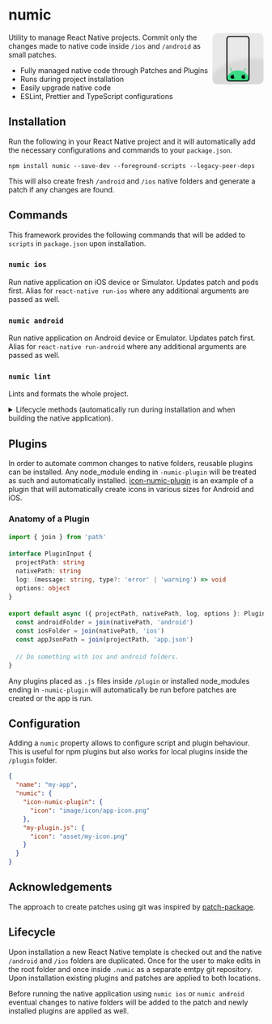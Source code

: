 # numic

<img align="right" src="https://github.com/tobua/numic/raw/main/logo.png" width="20%" alt="Numic Logo" />

Utility to manage React Native projects. Commit only the changes made to native code inside `/ios` and `/android` as small patches.

- Fully managed native code through Patches and Plugins
- Runs during project installation
- Easily upgrade native code
- ESLint, Prettier and TypeScript configurations

## Installation

Run the following in your React Native project and it will automatically add the necessary configurations and commands to your `package.json`.

```
npm install numic --save-dev --foreground-scripts --legacy-peer-deps
```

This will also create fresh `/android` and `/ios` native folders and generate a patch if any changes are found.

## Commands

This framework provides the following commands that will be added to `scripts` in `package.json` upon installation.

### `numic ios`

Run native application on iOS device or Simulator. Updates patch and pods first. Alias for `react-native run-ios` where any additional arguments are passed as well.

### `numic android`

Run native application on Android device or Emulator. Updates patch first. Alias for `react-native run-android` where any additional arguments are passed as well.

### `numic lint`

Lints and formats the whole project.

<details>
  <summary>Lifecycle methods (automatically run during installation and when building the native application).</summary>
  
### `numic native`

Generate or recreate native `/ios` and `/android` folders. Use this command to upgrade the native code.

### `numic patch`

Create or updated patches from changes made to native folders.

### `numic apply`

Apply patches from `/patch` folder to native folders.

### `numic plugin`

Apply installed plugins.

</details>

## Plugins

In order to automate common changes to native folders, reusable plugins can be installed. Any node_module ending in `-numic-plugin` will be treated as such and automatically installed. [icon-numic-plugin](https://npmjs.com/icon-numic-plugin) is an example of a plugin that will automatically create icons in various sizes for Android and iOS.

### Anatomy of a Plugin

```ts
import { join } from 'path'

interface PluginInput {
  projectPath: string
  nativePath: string
  log: (message: string, type?: 'error' | 'warning') => void
  options: object
}

export default async ({ projectPath, nativePath, log, options }: PluginInput) => {
  const androidFolder = join(nativePath, 'android')
  const iosFolder = join(nativePath, 'ios')
  const appJsonPath = join(projectPath, 'app.json')

  // Do something with ios and android folders.
}
```

Any plugins placed as `.js` files inside `/plugin` or installed node_modules ending in `-numic-plugin` will automatically be run before patches are created or the app is run.

## Configuration

Adding a `numic` property allows to configure script and plugin behaviour. This is useful for npm plugins but also works for local plugins inside the `/plugin` folder.

```json
{
  "name": "my-app",
  "numic": {
    "icon-numic-plugin": {
      "icon": "image/icon/app-icon.png"
    },
    "my-plugin.js": {
      "icon": "asset/my-icon.png"
    }
  }
}
```

## Acknowledgements

The approach to create patches using git was inspired by [patch-package](https://npmjs.com/patch-package).

## Lifecycle

Upon installation a new React Native template is checked out and the native `/android` and `/ios` folders are duplicated. Once for the user to make edits in the root folder and once inside `.numic` as a separate emtpy git repository. Upon installation existing plugins and patches are applied to both locations.

Before running the native application using `numic ios` or `numic android` eventual changes to native folders will be added to the patch and newly installed plugins are applied as well.
